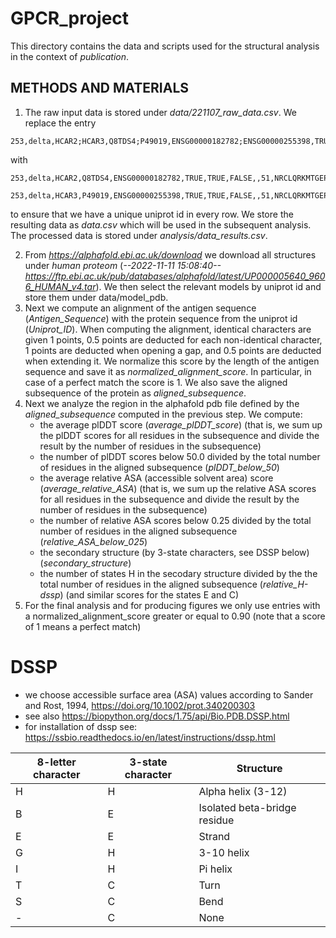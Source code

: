# GPCR_project

This directory contains the data and scripts used for the structural analysis in the context of *publication*.

## METHODS AND MATERIALS

1) The raw input data is stored under *data/221107_raw_data.csv*. We replace the entry 
```
253,delta,HCAR2;HCAR3,Q8TDS4;P49019,ENSG00000182782;ENSG00000255398,TRUE,TRUE,FALSE,,51,NRCLQRKMTGEPDNNRSTSVELTGDPNKTRGAPEALMANSGEPWSPSYLGP
```
with 
```
253,delta,HCAR2,Q8TDS4,ENSG00000182782,TRUE,TRUE,FALSE,,51,NRCLQRKMTGEPDNNRSTSVELTGDPNKTRGAPEALMANSGEPWSPSYLGP

253,delta,HCAR3,P49019,ENSG00000255398,TRUE,TRUE,FALSE,,51,NRCLQRKMTGEPDNNRSTSVELTGDPNKTRGAPEALMANSGEPWSPSYLGP
```
to ensure that we have a unique uniprot id in every row. We store the resulting data as *data.csv* which will be used in the subsequent analysis. The processed data is stored under *analysis/data_results.csv*.

2) From *https://alphafold.ebi.ac.uk/download* we download all structures under *human proteom* (*--2022-11-11 15:08:40--  https://ftp.ebi.ac.uk/pub/databases/alphafold/latest/UP000005640_9606_HUMAN_v4.tar*). We then select the relevant models by uniprot id and store them under data/model_pdb.
3) Next we compute an alignment of the antigen sequence (*Antigen_Sequence*) with the protein sequence from the uniprot id (*Uniprot_ID*). When computing the alignment, identical characters are given 1 points, 0.5 points are deducted for each non-identical character, 1 points are deducted when opening a gap, and 0.5 points are deducted when extending it. We normalize this score by the length of the antigen sequence and save it as *normalized_alignment_score*. In particular, in case of a perfect match the score is 1. We also save the aligned subsequence of the protein as *aligned_subsequence*.
4) Next we analyze the region in the alphafold pdb file defined by the *aligned_subsequence* computed in the previous step. We compute:
    + the average plDDT score (*average_plDDT_score*) (that is, we sum up the plDDT scores for all residues in the subsequence and divide the result by the number of residues in the subsequence)
    + the number of plDDT scores below 50.0 divided by the total number of residues in the aligned subsequence (*plDDT_below_50*)
    + the average relative ASA (accessible solvent area) score (*average_relative_ASA*) (that is, we sum up the relative ASA scores for all residues in the subsequence and divide the result by the number of residues in the subsequence)
    + the number of relative ASA scores below 0.25 divided by the total number of residues in the aligned subsequence (*relative_ASA_below_025*)
    + the secondary structure (by 3-state characters, see DSSP below) (*secondary_structure*)
    + the number of states H in the secodary structure divided by the the total number of residues in the aligned subsequence (*relative_H-dssp*) (and similar scores for the states E and C)
5) For the final analysis and for producing figures we only use entries with a normalized_alignment_score greater or equal to 0.90 (note that a score of 1 means a perfect match)


# DSSP
+ we choose accessible surface area (ASA) values according to Sander and Rost, 1994, https://doi.org/10.1002/prot.340200303
+ see also https://biopython.org/docs/1.75/api/Bio.PDB.DSSP.html
+ for installation of dssp see: https://ssbio.readthedocs.io/en/latest/instructions/dssp.html 

| 8-letter character | 3-state character | Structure                    |
|--------------------|-------------------|------------------------------|
| H                  | H                 | Alpha helix (3-12)           |
| B                  | E                 | Isolated beta-bridge residue |
| E                  | E                 | Strand                       |
| G                  | H                 | 3-10 helix                   |
| I                  | H                 | Pi helix                     |
| T                  | C                 | Turn                         |
| S                  | C                 | Bend                         |
| -                  | C                 | None                         |


[comment]: # '## CMDs'

[comment]: # " create list of all uniprot_ids: ```cat data.csv | cut -d ',' -f4 | sed '1d' | sed 's/;/\n/g' | sort | uniq > uniprot_ids.txt``` "

